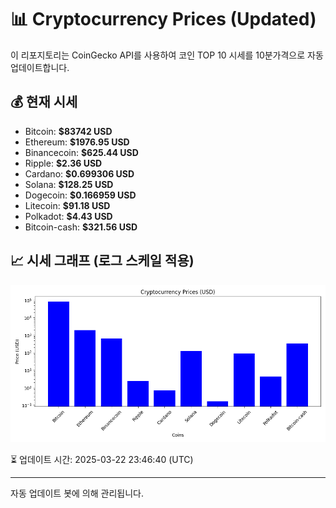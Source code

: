 
# 📊 Cryptocurrency Prices (Updated)

이 리포지토리는 CoinGecko API를 사용하여 코인 TOP 10 시세를 10분가격으로 자동 업데이트합니다.

## 💰 현재 시세
- Bitcoin: **$83742 USD**
- Ethereum: **$1976.95 USD**
- Binancecoin: **$625.44 USD**
- Ripple: **$2.36 USD**
- Cardano: **$0.699306 USD**
- Solana: **$128.25 USD**
- Dogecoin: **$0.166959 USD**
- Litecoin: **$91.18 USD**
- Polkadot: **$4.43 USD**
- Bitcoin-cash: **$321.56 USD**

## 📈 시세 그래프 (로그 스케일 적용)
![Crypto Prices](crypto_prices.png)

⏳ 업데이트 시간: 2025-03-22 23:46:40 (UTC)

---
자동 업데이트 봇에 의해 관리됩니다.
